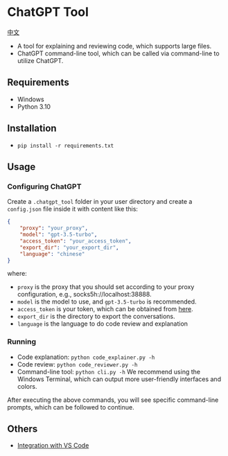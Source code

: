 # ChatGPT Tool

[中文](./readme_zh.md)

- A tool for explaining and reviewing code, which supports large files.
- ChatGPT command-line tool, which can be called via command-line to utilize ChatGPT.

## Requirements

- Windows
- Python 3.10

## Installation

- `pip install -r requirements.txt`

## Usage

### Configuring ChatGPT

Create a `.chatgpt_tool` folder in your user directory and create a `config.json` file inside it with content like this:

```json
{
    "proxy": "your_proxy",
    "model": "gpt-3.5-turbo",
    "access_token": "your_access_token",
    "export_dir": "your_export_dir",
    "language": "chinese"
}
```

where:

- `proxy` is the proxy that you should set according to your proxy configuration, e.g., socks5h://localhost:38888.
- `model` is the model to use, and `gpt-3.5-turbo` is recommended.
- `access_token` is your token, which can be obtained from [here](https://chat.openai.com/api/auth/session).
- `export_dir` is the directory to export the conversations.
- `language` is the language to do code review and explanation

### Running

- Code explanation: `python code_explainer.py -h`
- Code review: `python code_reviewer.py -h`
- Command-line tool: `python cli.py -h` We recommend using the Windows Terminal, which can output more user-friendly interfaces and colors.

After executing the above commands, you will see specific command-line prompts, which can be followed to continue.

## Others

- [Integration with VS Code](./vscode.md)